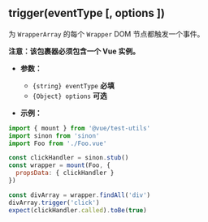 ## trigger(eventType [, options ])

为 `WrapperArray` 的每个 `Wrapper` DOM 节点都触发一个事件。

**注意：该包裹器必须包含一个 Vue 实例。**

- **参数：**
  - `{string} eventType` **必填**
  - `{Object} options` **可选**

- **示例：**

```js
import { mount } from '@vue/test-utils'
import sinon from 'sinon'
import Foo from './Foo.vue'

const clickHandler = sinon.stub()
const wrapper = mount(Foo, {
  propsData: { clickHandler }
})

const divArray = wrapper.findAll('div')
divArray.trigger('click')
expect(clickHandler.called).toBe(true)
```
